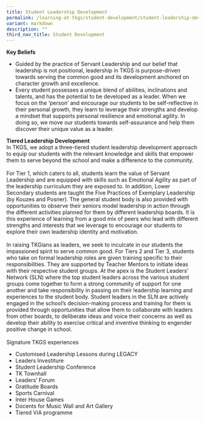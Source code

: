 ```yaml
---
title: Student Leadership Development
permalink: /learning-at-tkgs/student-development/student-leadership-development/
variant: markdown
description: ""
third_nav_title: Student Development
---
```

<style>
    ol.s {list-style-type: inherit;}
	.center-image {
        text-align: center;
    }
</style>

<b>Key Beliefs</b>
<ol class="s">
<li>Guided by the practice of Servant Leadership and our belief that leadership is not positional, leadership in TKGS is purpose-driven towards serving the common good and its development anchored on character growth and excellence.</li>
<li>Every student possesses a unique blend of abilities, inclinations and talents, and has the potential to be developed as a leader. When we focus on the ‘person’ and encourage our students to be self-reflective in their personal growth, they learn to leverage their strengths and develop a mindset that supports personal resilience and emotional agility. In doing so, we move our students towards self-assurance and help them discover their unique value as a leader.</li>
	</ol>
	<b>Tiered Leadership Development</b>
	<br>
In TKGS, we adopt a three-tiered student leadership development approach to equip our students with the relevant knowledge and skills that empower them to serve beyond the school and make a difference to the community. 
<br><br>
For Tier 1, which caters to all, students learn the value of Servant Leadership and are equipped with skills such as Emotional Agility as part of the leadership curriculum they are exposed to. In addition, Lower Secondary students are taught the Five Practices of Exemplary Leadership (by Kouzes and Posner). The general student body is also provided with opportunities to observe their seniors model leadership in action through the different activities planned for them by different leadership boards. It is this experience of learning from a good mix of peers who lead with different strengths and interests that we leverage to encourage our students to explore their own leadership identity and motivation. 
<br><br>
In raising TKGians as leaders, we seek to inculcate in our students the impassioned spirit to serve common good. For Tiers 2 and Tier 3, students who take on formal leadership roles are given training specific to their responsibilities. They are supported by Teacher Mentors to initiate ideas with their respective student groups. At the apex is the Student Leaders’ Network (SLN) where the top student leaders across the various student groups come together to form a strong community of support for one another and take responsibility in passing on their leadership learning and experiences to the student body. Student leaders in the SLN are actively engaged in the school’s decision-making process and training for them is provided through opportunities that allow them to collaborate with leaders from other boards, to deliberate ideas and voice their concerns as well as develop their ability to exercise critical and inventive thinking to engender positive change in school. 
<br><br>
Signature TKGS experiences<br>
<ol class="s">
	<li>Customised Leadership Lessons during LEGACY</li>
	<li>Leaders Investiture</li>
	<li>Student Leadership Conference</li>
	<li>TK Townhall</li>
	<li>Leaders’ Forum</li>
	<li>Gratitude Boards</li>
	<li>Sports Carnival</li>
	<li>Inter House Games</li>
	<li>Docents for Music Wall and Art Gallery</li>
	<li>Tiered ViA programme</li>
	</ol>